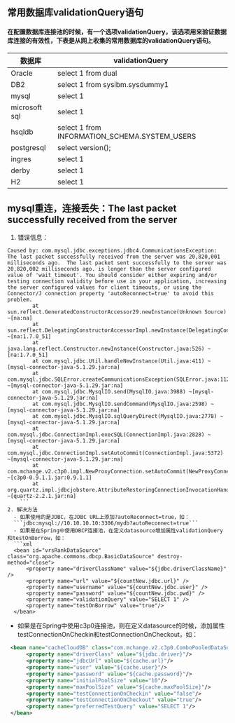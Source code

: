## 常用数据库validationQuery语句

#### 在配置数据库连接池的时候，有一个选项validationQuery，该选项用来验证数据库连接的有效性，下表是从网上收集的常用数据库的validationQuery语句。
  
数据库 | validationQuery
--- | ---
Oracle | select 1 from dual
DB2 | select 1 from sysibm.sysdummy1
mysql | select 1
microsoft sql | select 1
hsqldb | select 1 from INFORMATION_SCHEMA.SYSTEM_USERS
postgresql | select version();
ingres | select 1
derby | select 1
H2 | select 1


## mysql重连，连接丢失：The last packet successfully received from the server
1. 错误信息：
```text
Caused by: com.mysql.jdbc.exceptions.jdbc4.CommunicationsException: The last packet successfully received from the server was 20,820,001 milliseconds ago.  The last packet sent successfully to the server was 20,820,002 milliseconds ago. is longer than the server configured value of 'wait_timeout'. You should consider either expiring and/or testing connection validity before use in your application, increasing the server configured values for client timeouts, or using the Connector/J connection property 'autoReconnect=true' to avoid this problem.
		at sun.reflect.GeneratedConstructorAccessor29.newInstance(Unknown Source) ~[na:na]
		at sun.reflect.DelegatingConstructorAccessorImpl.newInstance(DelegatingConstructorAccessorImpl.java:45) ~[na:1.7.0_51]
		at java.lang.reflect.Constructor.newInstance(Constructor.java:526) ~[na:1.7.0_51]
		at com.mysql.jdbc.Util.handleNewInstance(Util.java:411) ~[mysql-connector-java-5.1.29.jar:na]
		at com.mysql.jdbc.SQLError.createCommunicationsException(SQLError.java:1129) ~[mysql-connector-java-5.1.29.jar:na]
		at com.mysql.jdbc.MysqlIO.send(MysqlIO.java:3988) ~[mysql-connector-java-5.1.29.jar:na]
		at com.mysql.jdbc.MysqlIO.sendCommand(MysqlIO.java:2598) ~[mysql-connector-java-5.1.29.jar:na]
		at com.mysql.jdbc.MysqlIO.sqlQueryDirect(MysqlIO.java:2778) ~[mysql-connector-java-5.1.29.jar:na]
		at com.mysql.jdbc.ConnectionImpl.execSQL(ConnectionImpl.java:2828) ~[mysql-connector-java-5.1.29.jar:na]
		at com.mysql.jdbc.ConnectionImpl.setAutoCommit(ConnectionImpl.java:5372) ~[mysql-connector-java-5.1.29.jar:na]
		at com.mchange.v2.c3p0.impl.NewProxyConnection.setAutoCommit(NewProxyConnection.java:881) ~[c3p0-0.9.1.1.jar:0.9.1.1]
		at org.quartz.impl.jdbcjobstore.AttributeRestoringConnectionInvocationHandler.setAutoCommit(AttributeRestoringConnectionInvocationHandler.java:98) ~[quartz-2.2.1.jar:na]
	```
2. 解决方法
  - 如果使用的是JDBC，在JDBC URL上添加?autoReconnect=true，如：
  ```jdbc:mysql://10.10.10.10:3306/mydb?autoReconnect=true```
  - 如果是在Spring中使用DBCP连接池，在定义datasource增加属性validationQuery和testOnBorrow，如：
  ```xml
  <bean id="vrsRankDataSource" class="org.apache.commons.dbcp.BasicDataSource" destroy-method="close">
      <property name="driverClassName" value="${jdbc.driverClassName}" />
      <property name="url" value="${countNew.jdbc.url}" />
      <property name="username" value="${countNew.jdbc.user}" />
      <property name="password" value="${countNew.jdbc.pwd}" />
      <property name="validationQuery" value="SELECT 1" />
      <property name="testOnBorrow" value="true"/>
  </bean>
  ```
  - 如果是在Spring中使用c3p0连接池，则在定义datasource的时候，添加属性testConnectionOnCheckin和testConnectionOnCheckout，如：
   ```xml
    <bean name="cacheCloudDB" class="com.mchange.v2.c3p0.ComboPooledDataSource">
         <property name="driverClass" value="${jdbc.driver}"/>
         <property name="jdbcUrl" value="${cache.url}"/>
         <property name="user" value="${cache.user}"/>
         <property name="password" value="${cache.password}"/>
         <property name="initialPoolSize" value="10"/>
         <property name="maxPoolSize" value="${cache.maxPoolSize}"/>
         <property name="testConnectionOnCheckin" value="false"/>
         <property name="testConnectionOnCheckout" value="true"/>
         <property name="preferredTestQuery" value="SELECT 1"/>
    </bean>
  ```
